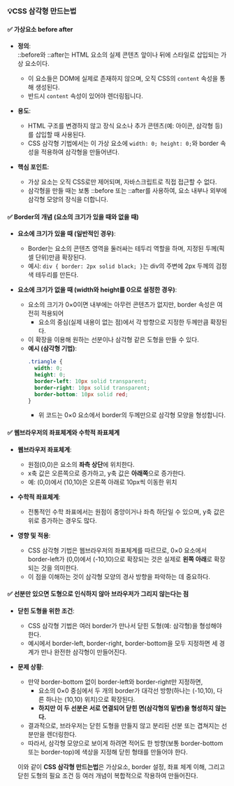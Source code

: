 ### 💡CSS 삼각형 만드는법

#### ✅ 가상요소 before after

- **정의**:  
  ::before와 ::after는 HTML 요소의 실제 콘텐츠 앞이나 뒤에 스타일로 삽입되는 가상 요소이다.

  - 이 요소들은 DOM에 실제로 존재하지 않으며, 오직 CSS의 `content` 속성을 통해 생성된다.
  - 반드시 `content` 속성이 있어야 렌더링됩니다.

- **용도**:

  - HTML 구조를 변경하지 않고 장식 요소나 추가 콘텐츠(예: 아이콘, 삼각형 등)를 삽입할 때 사용된다.
  - CSS 삼각형 기법에서는 이 가상 요소에 `width: 0; height: 0;`와 border 속성을 적용하여 삼각형을 만들어낸다.

- **핵심 포인트**:
  - 가상 요소는 오직 CSS로만 제어되며, 자바스크립트로 직접 접근할 수 없다.
  - 삼각형을 만들 때는 보통 ::before 또는 ::after를 사용하여, 요소 내부나 외부에 삼각형 모양의 장식을 더합니다.

#### ✅ Border의 개념 (요소의 크기가 있을 때와 없을 때)

- **요소에 크기가 있을 때 (일반적인 경우)**:

  - Border는 요소의 콘텐츠 영역을 둘러싸는 테두리 역할을 하며, 지정된 두께(픽셀 단위)만큼 확장된다.
  - 예시: `div { border: 2px solid black; }`는 div의 주변에 2px 두께의 검정색 테두리를 만든다.

- **요소에 크기가 없을 때 (width와 height를 0으로 설정한 경우)**:
  - 요소의 크기가 0×0이면 내부에는 아무런 콘텐츠가 없지만, border 속성은 여전히 적용되어
    - 요소의 중심(실제 내용이 없는 점)에서 각 방향으로 지정한 두께만큼 확장된다.
  - 이 확장을 이용해 원하는 선분이나 삼각형 같은 도형을 만들 수 있다.
  - **예시 (삼각형 기법)**:
    ```css
    .triangle {
      width: 0;
      height: 0;
      border-left: 10px solid transparent;
      border-right: 10px solid transparent;
      border-bottom: 10px solid red;
    }
    ```
    - 위 코드는 0×0 요소에서 border의 두께만으로 삼각형 모양을 형성합니다.

#### ✅ 웹브라우저의 좌표체계와 수학적 좌표체계

- **웹브라우저 좌표체계**:

  - 원점(0,0)은 요소의 **좌측 상단**에 위치한다.
  - x축 값은 오른쪽으로 증가하고, y축 값은 **아래쪽**으로 증가한다.
  - 예: (0,0)에서 (10,10)은 오른쪽 아래로 10px씩 이동한 위치

- **수학적 좌표체계**:

  - 전통적인 수학 좌표에서는 원점이 중앙이거나 좌측 하단일 수 있으며, y축 값은 위로 증가하는 경우도 많다.

- **영향 및 적용**:
  - CSS 삼각형 기법은 웹브라우저의 좌표체계를 따르므로, 0×0 요소에서 border-left가 (0,0)에서 (-10,10)으로 확장되는 것은 실제로 **왼쪽 아래**로 확장되는 것을 의미한다.
  - 이 점을 이해하는 것이 삼각형 모양의 경사 방향을 파악하는 데 중요하다.

#### ✅ 선분만 있으면 도형으로 인식하지 않아 브라우저가 그리지 않는다는 점

- **닫힌 도형을 위한 조건**:

  - CSS 삼각형 기법은 여러 border가 만나서 닫힌 도형(예: 삼각형)을 형성해야 한다.
  - 예시에서 border-left, border-right, border-bottom을 모두 지정하면 세 경계가 만나 완전한 삼각형이 만들어진다.

- **문제 상황**:
  - 만약 border-bottom 없이 border-left와 border-right만 지정하면,
    - 요소의 0×0 중심에서 두 개의 border가 대각선 방향(하나는 (-10,10), 다른 하나는 (10,10) 위치)으로 확장된다.
    - **하지만 이 두 선분은 서로 연결되어 닫힌 면(삼각형의 밑변)을 형성하지 않는다.**
  - 결과적으로, 브라우저는 닫힌 도형을 만들지 않고 분리된 선분 또는 겹쳐지는 선분만을 렌더링한다.
  - 따라서, 삼각형 모양으로 보이게 하려면 적어도 한 방향(보통 border-bottom 또는 border-top)에 색상을 지정해 닫힌 형태를 만들어야 한다.

  이와 같이 **CSS 삼각형 만드는법**은 가상요소, border 설정, 좌표 체계 이해, 그리고 닫힌 도형의 필요 조건 등 여러 개념이 복합적으로 작용하여 만들어진다.



